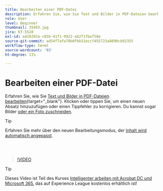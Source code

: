 ```yaml
---
title: Bearbeiten einer PDF-Datei
description: Erfahren Sie, wie Sie Text und Bilder in PDF-Dateien bearbeiten
role: User
level: Beginner
thumbnail: 35493.jpg
jira: KT-5528
exl-id: a420293a-c85b-41f1-9922-ab2f1fbef58e
source-git-commit: ad54f7afa78b0fbb31eccf455723a8890cb92355
workflow-type: tm+mt
source-wordcount: '93'
ht-degree: 11%

---
```


# Bearbeiten einer PDF-Datei

Erfahren Sie, wie Sie [Text und Bilder in PDF-Dateien bearbeiten](https://www.adobe.com/de/acrobat/online/pdf-editor.html){target="_blank"}. Klicken oder tippen Sie, um einen neuen Absatz hinzuzufügen oder einen Tippfehler zu korrigieren. Du kannst sogar Bilder [oder ein Foto zuschneiden](https://www.adobe.com/acrobat/online/crop-pdf.html).

>[!TIP]
>
>Erfahren Sie mehr über den neuen Bearbeitungsmodus, der [Inhalt wird automatisch angepasst](auto-adjust-layout.md).

<br> 

>[!VIDEO](https://video.tv.adobe.com/v/35493?quality=12&learn=on&hidetitle=true)

>[!TIP]
>
>Dieses Video ist Teil des Kurses [Intelligenter arbeiten mit Acrobat DC und Microsoft 365.](https://experienceleague.adobe.com/?recommended=Acrobat-U-1-2021.microsoft365) das auf Experience League kostenlos erhältlich ist!
